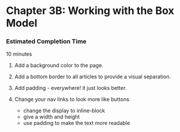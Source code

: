 # Chapter 3B: Working with the Box Model

### Estimated Completion Time 
10 minutes
 
1. Add a background color to the page.

1. Add a bottom border to all articles to provide a visual separation.

1. Add padding - everywhere! it just looks better.

1. Change your nav links to look more like buttons
    * change the display to inline-block
    * give a width and height 
    * use padding to make the text more readable 
